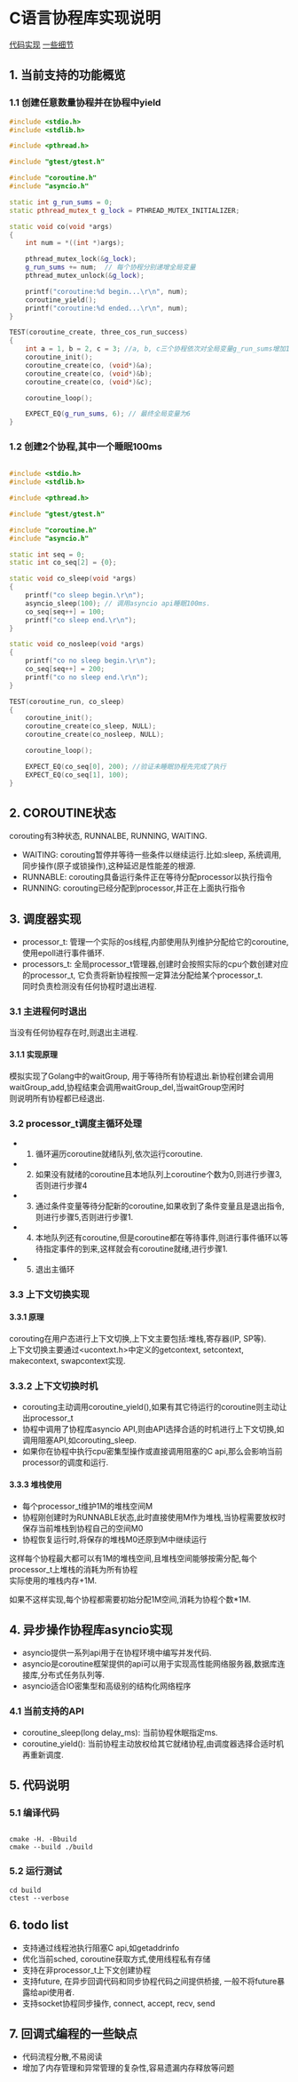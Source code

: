 # C语言协程库实现说明
[代码实现](https://github.com/happyAnger6/treasure_house/tree/master/src/coroutine)
[一些细节](./coroutine_impl.md)

## 1. 当前支持的功能概览

### 1.1 创建任意数量协程并在协程中yield

```cpp
#include <stdio.h>
#include <stdlib.h>

#include <pthread.h>

#include "gtest/gtest.h"

#include "coroutine.h"
#include "asyncio.h"

static int g_run_sums = 0;
static pthread_mutex_t g_lock = PTHREAD_MUTEX_INITIALIZER;

static void co(void *args)
{
    int num = *((int *)args);

    pthread_mutex_lock(&g_lock);
    g_run_sums += num;  // 每个协程分别递增全局变量
    pthread_mutex_unlock(&g_lock);

    printf("coroutine:%d begin...\r\n", num);
    coroutine_yield();
    printf("coroutine:%d ended...\r\n", num);
}

TEST(coroutine_create, three_cos_run_success) 
{
    int a = 1, b = 2, c = 3; //a, b, c三个协程依次对全局变量g_run_sums增加1,2,3
    coroutine_init();
    coroutine_create(co, (void*)&a);
    coroutine_create(co, (void*)&b);
    coroutine_create(co, (void*)&c);

    coroutine_loop();

    EXPECT_EQ(g_run_sums, 6); // 最终全局变量为6
}
```

### 1.2 创建2个协程,其中一个睡眠100ms

```cpp
  
#include <stdio.h>
#include <stdlib.h>

#include <pthread.h>

#include "gtest/gtest.h"

#include "coroutine.h"
#include "asyncio.h"

static int seq = 0;
static int co_seq[2] = {0};

static void co_sleep(void *args)
{
    printf("co sleep begin.\r\n");
    asyncio_sleep(100); // 调用asyncio api睡眠100ms.
    co_seq[seq++] = 100;
    printf("co sleep end.\r\n");
}

static void co_nosleep(void *args)
{
    printf("co no sleep begin.\r\n");
    co_seq[seq++] = 200; 
    printf("co no sleep end.\r\n");
}

TEST(coroutine_run, co_sleep) 
{
    coroutine_init();
    coroutine_create(co_sleep, NULL);
    coroutine_create(co_nosleep, NULL);

    coroutine_loop();

    EXPECT_EQ(co_seq[0], 200); //验证未睡眠协程先完成了执行
    EXPECT_EQ(co_seq[1], 100);
}
```

## 2. COROUTINE状态

corouting有3种状态, RUNNALBE, RUNNING, WAITING.

+ WAITING: corouting暂停并等待一些条件以继续运行.比如:sleep, 系统调用,同步操作(原子或锁操作),这种延迟是性能差的根源.
+ RUNNABLE: corouting具备运行条件正在等待分配processor以执行指令
+ RUNNING: corouting已经分配到processor,并正在上面执行指令


## 3. 调度器实现

+ processor_t: 管理一个实际的os线程,内部使用队列维护分配给它的coroutine,使用epoll进行事件循环.
+ processors_t: 全局processor_t管理器,创建时会按照实际的cpu个数创建对应的processor_t, 它负责将新协程按照一定算法分配给某个processor_t.  
同时负责检测没有任何协程时退出进程.

### 3.1 主进程何时退出

当没有任何协程存在时,则退出主进程.

#### 3.1.1 实现原理

模拟实现了Golang中的waitGroup, 用于等待所有协程退出.新协程创建会调用waitGroup_add,协程结束会调用waitGroup_del,当waitGroup空闲时  
则说明所有协程都已经退出.

### 3.2 processor_t调度主循环处理

+ 1. 循环遍历coroutine就绪队列,依次运行coroutine.
+ 2. 如果没有就绪的coroutine且本地队列上coroutine个数为0,则进行步骤3,否则进行步骤4
+ 3. 通过条件变量等待分配新的coroutine,如果收到了条件变量且是退出指令,则进行步骤5,否则进行步骤1.
+ 4. 本地队列还有coroutine,但是coroutine都在等待事件,则进行事件循环以等待指定事件的到来,这样就会有coroutine就绪,进行步骤1.
+ 5. 退出主循环

### 3.3 上下文切换实现

#### 3.3.1 原理

corouting在用户态进行上下文切换,上下文主要包括:堆栈,寄存器(IP, SP等).  
上下文切换主要通过<ucontext.h>中定义的getcontext, setcontext, makecontext, swapcontext实现.

### 3.3.2 上下文切换时机

+ corouting主动调用coroutine_yield(),如果有其它待运行的coroutine则主动让出processor_t
+ 协程中调用了协程库asyncio API,则由API选择合适的时机进行上下文切换,如调用阻塞API,如corouting_sleep. 
+ 如果你在协程中执行cpu密集型操作或直接调用阻塞的C api,那么会影响当前processor的调度和运行.

#### 3.3.3 堆栈使用

+ 每个processor_t维护1M的堆栈空间M
+ 协程刚创建时为RUNNABLE状态,此时直接使用M作为堆栈,当协程需要放权时保存当前堆栈到协程自己的空间M0
+ 协程恢复运行时,将保存的堆栈M0还原到M中继续运行

这样每个协程最大都可以有1M的堆栈空间,且堆栈空间能够按需分配,每个processor_t上堆栈的消耗为所有协程  
实际使用的堆栈内存+1M.

如果不这样实现,每个协程都需要初始分配1M空间,消耗为协程个数*1M.

## 4. 异步操作协程库asyncio实现

+ asyncio提供一系列api用于在协程环境中编写并发代码.
+ asyncio是coroutine框架提供的api可以用于实现高性能网络服务器,数据库连接库,分布式任务队列等.
+ asyncio适合IO密集型和高级别的结构化网络程序

### 4.1 当前支持的API

+ coroutine_sleep(long delay_ms): 当前协程休眠指定ms.
+ coroutine_yield(): 当前协程主动放权给其它就绪协程,由调度器选择合适时机再重新调度.


## 5. 代码说明

### 5.1 编译代码

```shell

cmake -H. -Bbuild
cmake --build ./build
```

### 5.2 运行测试

```shell
cd build
ctest --verbose
```

## 6. todo list

+ 支持通过线程池执行阻塞C api,如getaddrinfo
+ 优化当前sched, coroutine获取方式,使用线程私有存储
+ 支持在非processor_t上下文创建协程
+ 支持future, 在异步回调代码和同步协程代码之间提供桥接, 一般不将future暴露给api使用者.
+ 支持socket协程同步操作, connect, accept, recv, send

## 7. 回调式编程的一些缺点

+ 代码流程分散,不易阅读
+ 增加了内存管理和异常管理的复杂性,容易遗漏内存释放等问题